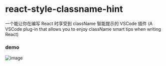 # react-style-classname-hint

一个能让你在编写 React 时享受到 className 智能提示的 VSCode 插件 (A VSCode plug-in that allows you to enjoy className smart tips when writing React)

### demo

![image](https://s3.bmp.ovh/imgs/2021/08/c09cee8c4c5cc562.gif)
